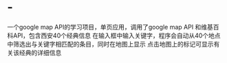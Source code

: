 # -
一个google map API的学习项目，单页应用，调用了google map API 和维基百科API，包含西安40个经典信息
在输入框中输入关键字，程序会自动从40个地点中筛选出与关键字相匹配的条目，同时在地图上显示
点击地图上的标记可显示有关该经典的详细信息
